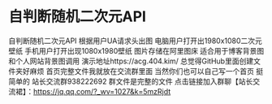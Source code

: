 # 自判断随机二次元API
自判断随机二次元API 根据用户UA请求头出图 
电脑用户打开出1980x1080二次元壁纸 手机用户打开出现1080x1980壁纸 图片存储在阿里图床 适合用于博客背景图和个人网站背景图调用
演示地址https://acg.404.kim/ 
总觉得GitHub里面创建文件夹好麻烦 首页完整文件我就放在交流群里面 当然你们也可以自己写一个首页 挺简单的
站长交流群938222692 群文件是完整的文件
点击链接加入群聊【站长交流裙】：https://jq.qq.com/?_wv=1027&k=5mzRjdt
